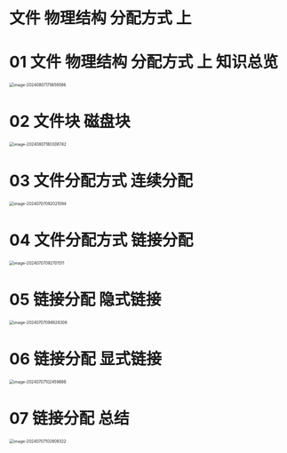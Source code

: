 # 文件 物理结构 分配方式 上



# 01 文件 物理结构 分配方式 上 知识总览

<img src="https://cvp.oss-cn-shanghai.aliyuncs.com/picgo/202408071756744.png" alt="image-20240807175659586" style="zoom:50%;" />



# 02 文件块 磁盘块

<img src="https://cvp.oss-cn-shanghai.aliyuncs.com/picgo/202408071803900.png" alt="image-20240807180308742" style="zoom:50%;" />



# 03 文件分配方式 连续分配

<img src="https://cvp.oss-cn-shanghai.aliyuncs.com/picgo/202407070920990.png" alt="image-20240707092021094" style="zoom:50%;" />

# 04 文件分配方式 链接分配

<img src="https://cvp.oss-cn-shanghai.aliyuncs.com/picgo/202407070927594.png" alt="image-20240707092701511" style="zoom:50%;" />



# 05 链接分配 隐式链接

<img src="https://cvp.oss-cn-shanghai.aliyuncs.com/picgo/202407070946577.png" alt="image-20240707094628308" style="zoom:50%;" />



# 06 链接分配 显式链接

<img src="https://cvp.oss-cn-shanghai.aliyuncs.com/picgo/202407071025616.png" alt="image-20240707102459886" style="zoom:50%;" />



# 07 链接分配 总结

<img src="https://cvp.oss-cn-shanghai.aliyuncs.com/picgo/202407071028937.png" alt="image-20240707102808322" style="zoom:50%;" />
